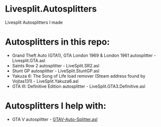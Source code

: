 # Livesplit.Autosplitters
Livesplit Autosplitters I made

# Autosplitters in this repo:
- Grand Theft Auto (GTA1), GTA London 1969 & London 1961 autosplitter - Livesplit.GTA.asl
- Saints Row 2 autosplitter - LiveSplit.SR2.asl
- Stunt GP autosplitter - LiveSplit.StuntGP.asl
- Yakuza 6: The Song of Life load remover (Steam address found by Vojtas131) - LiveSplit.Yakuza6.asl
- GTA III: Definitive Edition autosplitter - LiveSplit.GTA3.Definitive.asl

# Autosplitters I help with:
- GTA V autosplitter - [GTAV-Auto-Splitter.asl](https://github.com/TheStonedTurtle/GTAV-AutoSplitter)
